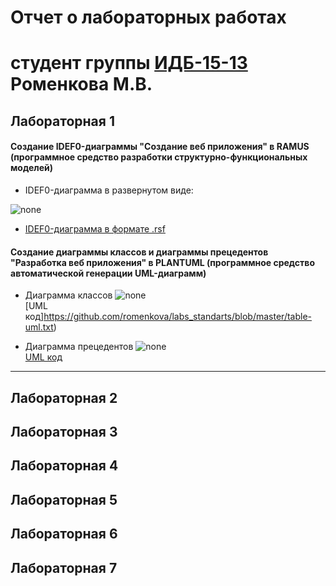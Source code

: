 # Отчет о лабораторных работах
# студент группы [ИДБ-15-13](https://github.com/stankin/design-2018/wiki/list-idb-15-13) Роменкова М.В.

## Лабораторная 1

#### Создание IDEF0-диаграммы "Создание веб приложения" в RAMUS (программное средство разработки структурно-функциональных моделей)

* IDEF0-диаграмма в развернутом виде:

![none](https://github.com/romenkova/labs_standarts/blob/master/model.png)

* [IDEF0-диаграмма в формате .rsf](https://github.com/romenkova/labs_standarts/blob/master/lab1.rsf)

#### Создание диаграммы классов и диаграммы прецедентов "Разработка веб приложения" в PLANTUML (программное средство автоматической генерации UML-диаграмм)

* Диаграмма классов
![none](https://github.com/romenkova/labs_standarts/blob/master/table.png)<br>
[UML код]https://github.com/romenkova/labs_standarts/blob/master/table-uml.txt)<br>


* Диаграмма прецедентов
![none](https://github.com/romenkova/labs_standarts/blob/master/uml-img.png)<br>
[UML код](https://github.com/romenkova/labs_standarts/blob/master/uml_code.txt)<br>

***

## Лабораторная 2

## Лабораторная 3

## Лабораторная 4

## Лабораторная 5

## Лабораторная 6

## Лабораторная 7
